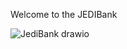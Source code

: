 Welcome to the JEDIBank

![JediBank drawio](https://github.com/user-attachments/assets/ee55f131-0049-4592-a035-1d80b0765594)
